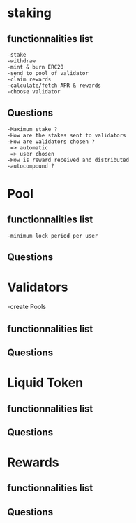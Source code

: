 staking
=======

## functionnalities list
    -stake
    -withdraw
    -mint & burn ERC20
    -send to pool of validator
    -claim rewards
    -calculate/fetch APR & rewards
    -choose validator

## Questions
    -Maximum stake ?
    -How are the stakes sent to validators
    -How are validators chosen ?
     => automatic
     => user chosen
    -How is reward received and distributed
    -autocompound ?

Pool
====

## functionnalities list
    -minimum lock period per user
## Questions

Validators
==========

-create Pools

## functionnalities list
## Questions

Liquid Token
============

## functionnalities list
## Questions

Rewards
=======

## functionnalities list
## Questions